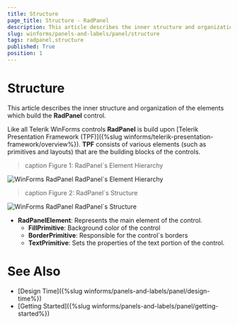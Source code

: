 ```yaml
---
title: Structure
page_title: Structure - RadPanel
description: This article describes the inner structure and organization of the elements which build the RadPanel control.
slug: winforms/panels-and-labels/panel/structure
tags: radpanel,structure
published: True
position: 1
---
```


# Structure

This article describes the inner structure and organization of the elements which build the **RadPanel** control.

Like all Telerik WinForms controls **RadPanel** is build upon [Telerik Presentation Framework (TPF)]({%slug winforms/telerik-presentation-framework/overview%}). **TPF** consists of various elements (such as primitives and layouts) that are the building blocks of the controls.

>caption Figure 1: RadPanel`s Element Hierarchy
>
![WinForms RadPanel RadPanel`s Element Hierarchy](images/panels-and-labels-panel-structure001.png)

>caption Figure 2: RadPanel`s Structure
>
![WinForms RadPanel RadPanel`s Structure](images/panels-and-labels-panel-structure002.png)

* **RadPanelElement**: Represents the main element of the control.
  * **FillPrimitive**: Background color of the control
  * **BorderPrimitive**: Responsible for the control`s borders
  * **TextPrimitive**: Sets the properties of the text portion of the control.
        
# See Also

* [Design Time]({%slug winforms/panels-and-labels/panel/design-time%})
* [Getting Started]({%slug winforms/panels-and-labels/panel/getting-started%})
